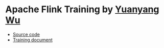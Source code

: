 # Apache Flink Training by [Yuanyang Wu](https://github.com/yuanyangwu)

- [Source code](src)
- [Training document](doc/00_Table_Of_Content.md)
